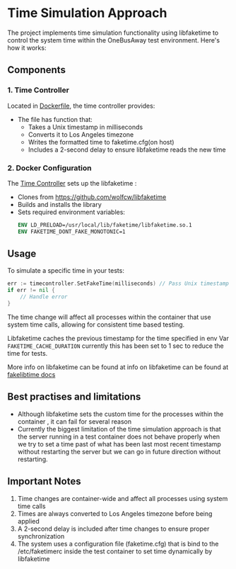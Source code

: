 # Time Simulation Approach

The project implements time simulation functionality using libfaketime to control the system time within the OneBusAway test environment. Here's how it works:

## Components

### 1. Time Controller
Located in [Dockerfile](../internal/timecontroller/controller.go), the time controller provides:

- The file has function that:
  - Takes a Unix timestamp in milliseconds
  - Converts it to Los Angeles timezone
  - Writes the formatted time to faketime.cfg(on host)
  - Includes a 2-second delay to ensure libfaketime reads the new time

### 2. Docker Configuration

The [Time Controller](../docker/Dockerfile) sets up the libfaketime :
   - Clones from https://github.com/wolfcw/libfaketime
   - Builds and installs the library
   - Sets required environment variables:
     ```dockerfile
     ENV LD_PRELOAD=/usr/local/lib/faketime/libfaketime.so.1
     ENV FAKETIME_DONT_FAKE_MONOTONIC=1
     ```

## Usage

To simulate a specific time in your tests:

```go
err := timecontroller.SetFakeTime(milliseconds) // Pass Unix timestamp in milliseconds
if err != nil {
    // Handle error
}
```

The time change will affect all processes within the container that use system time calls, allowing for consistent time based testing.

Libfaketime caches the previous timestamp for the time specified in env Var `FAKETIME_CACHE_DURATION` currently this has been set to 1 sec to reduce the time for tests.

More info on libfaketime can be found at info on libfaketime can be found at [fakelibtime docs](https://github.com/wolfcw/libfaketime/blob/master/README)

## Best practises and limitations
- Although libfaketime sets the custom time for the processes within the container , it can fail for several reason
- Currently the biggest limitation of the time simulation approach is that the server running in a test container does not behave properly when we try to set a time past of what has been last most recent timestamp without restarting the server but we can go in future direction without restarting.

## Important Notes

1. Time changes are container-wide and affect all processes using system time calls
2. Times are always converted to Los Angeles timezone before being applied
3. A 2-second delay is included after time changes to ensure proper synchronization
4. The system uses a configuration file (faketime.cfg) that is bind to the /etc/faketimerc inside the test container to set time dynamically by libfaketime